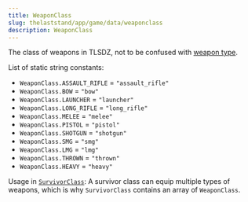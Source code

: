 ```yaml
---
title: WeaponClass
slug: thelaststand/app/game/data/weaponclass
description: WeaponClass
---
```


The class of weapons in TLSDZ, not to be confused with [weapon type](/thelaststand/app/game/data/weapontype).

List of static string constants:

- `WeaponClass.ASSAULT_RIFLE` = `"assault_rifle"`
- `WeaponClass.BOW` = `"bow"`
- `WeaponClass.LAUNCHER` = `"launcher"`
- `WeaponClass.LONG_RIFLE` = `"long_rifle"`
- `WeaponClass.MELEE` = `"melee"`
- `WeaponClass.PISTOL` = `"pistol"`
- `WeaponClass.SHOTGUN` = `"shotgun"`
- `WeaponClass.SMG` = `"smg"`
- `WeaponClass.LMG` = `"lmg"`
- `WeaponClass.THROWN` = `"thrown"`
- `WeaponClass.HEAVY` = `"heavy"`

Usage in [`SurvivorClass`](/thelaststand/app/game/data/survivorclass): A survivor class can equip multiple types of weapons, which is why `SurvivorClass` contains an array of `WeaponClass`.
